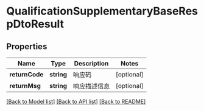 # QualificationSupplementaryBaseRespDtoResult

## Properties
Name | Type | Description | Notes
------------ | ------------- | ------------- | -------------
**returnCode** | **string** | 响应码 | [optional] 
**returnMsg** | **string** | 响应描述信息 | [optional] 

[[Back to Model list]](../README.md#documentation-for-models) [[Back to API list]](../README.md#documentation-for-api-endpoints) [[Back to README]](../README.md)


